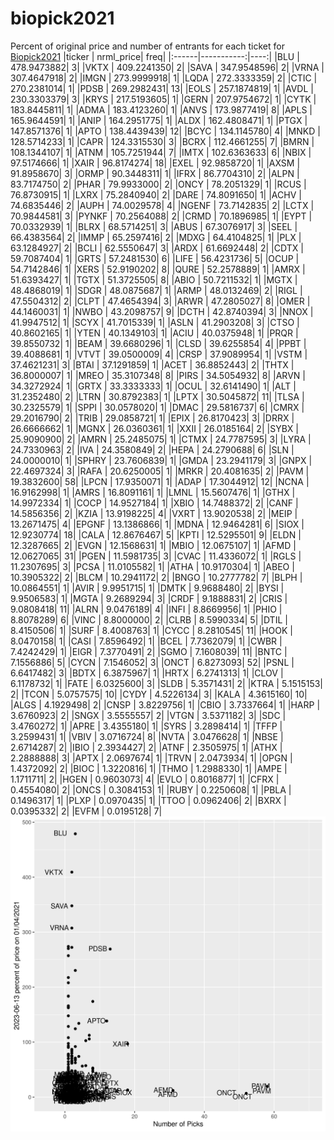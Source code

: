# biopick2021
Percent of original price and number of entrants for each ticket for [Biopick2021](https://twitter.com/hashtag/Biopick2021)
|ticker |  nrml_price| freq|
|:------|-----------:|----:|
|BLU    | 478.9473882|    3|
|VKTX   | 409.2241350|    2|
|SAVA   | 347.9548596|    2|
|VRNA   | 307.4647918|    2|
|IMGN   | 273.9999918|    1|
|LQDA   | 272.3333359|    2|
|CTIC   | 270.2381014|    1|
|PDSB   | 269.2982431|   13|
|EOLS   | 257.1874819|    1|
|AVDL   | 230.3303379|    3|
|KRYS   | 217.5193605|    1|
|GERN   | 207.9754672|    1|
|CYTK   | 183.8445811|    1|
|ADMA   | 183.4123260|    1|
|ANVS   | 173.9877419|    8|
|APLS   | 165.9644591|    1|
|ANIP   | 164.2951775|    1|
|ALDX   | 162.4808471|    1|
|PTGX   | 147.8571376|    1|
|APTO   | 138.4439439|   12|
|BCYC   | 134.1145780|    4|
|MNKD   | 128.5714233|    1|
|CAPR   | 124.3315530|    3|
|BCRX   | 112.4661255|    7|
|BMRN   | 108.1344107|    1|
|ATNM   | 105.7251944|    7|
|IMTX   | 102.6363633|    6|
|NBIX   |  97.5174666|    1|
|XAIR   |  96.8174274|   18|
|EXEL   |  92.9858720|    1|
|AXSM   |  91.8958670|    3|
|ORMP   |  90.3448311|    1|
|IFRX   |  86.7704310|    2|
|ALPN   |  83.7174750|    2|
|PHAR   |  79.9933000|    2|
|ONCY   |  78.2051329|    1|
|RCUS   |  76.8730915|    1|
|LXRX   |  75.2840940|    2|
|DARE   |  74.8091650|    1|
|ACHV   |  74.6835446|    2|
|AUPH   |  74.0029578|    4|
|NGENF  |  73.7142835|    2|
|LCTX   |  70.9844581|    3|
|PYNKF  |  70.2564088|    2|
|CRMD   |  70.1896985|    1|
|EYPT   |  70.0332939|    1|
|BLRX   |  68.5714251|    3|
|ABUS   |  67.3076917|    3|
|SEEL   |  66.4383564|    2|
|IMMP   |  65.2597416|    2|
|MDXG   |  64.4104825|    1|
|PLX    |  63.1284927|    2|
|BCLI   |  62.5550647|    3|
|ARDX   |  61.6692448|    2|
|CDTX   |  59.7087404|    1|
|GRTS   |  57.2481530|    6|
|LIFE   |  56.4231736|    5|
|OCUP   |  54.7142846|    1|
|XERS   |  52.9190202|    8|
|QURE   |  52.2578889|    1|
|AMRX   |  51.6393427|    1|
|TGTX   |  51.3725505|    8|
|ABIO   |  50.7211532|    1|
|MGTX   |  48.4868019|    1|
|SDGR   |  48.0875687|    1|
|ARMP   |  48.0132469|    2|
|RIGL   |  47.5504312|    2|
|CLPT   |  47.4654394|    3|
|ARWR   |  47.2805027|    8|
|OMER   |  44.1460031|    1|
|NWBO   |  43.2098757|    9|
|DCTH   |  42.8740394|    3|
|NNOX   |  41.9947512|    1|
|SCYX   |  41.7015339|    1|
|ASLN   |  41.2903208|    3|
|CTSO   |  40.8602165|    1|
|YTEN   |  40.1349103|    1|
|ACIU   |  40.0375948|    1|
|PRQR   |  39.8550732|    1|
|BEAM   |  39.6680296|    1|
|CLSD   |  39.6255854|    4|
|PPBT   |  39.4088681|    1|
|VTVT   |  39.0500009|    4|
|CRSP   |  37.9089954|    1|
|VSTM   |  37.4621231|    3|
|BTAI   |  37.1291859|    1|
|ACET   |  36.8852443|    2|
|THTX   |  36.8000007|    1|
|MREO   |  35.3107348|    8|
|PIRS   |  34.5054932|    8|
|ARVN   |  34.3272924|    1|
|GRTX   |  33.3333333|    1|
|OCUL   |  32.6141490|    1|
|ALT    |  31.2352480|    2|
|LTRN   |  30.8792383|    1|
|LPTX   |  30.5045872|   11|
|TLSA   |  30.2325579|    1|
|SPPI   |  30.0578020|    1|
|DMAC   |  29.5816737|    6|
|CMRX   |  29.2016790|    2|
|TRIB   |  29.0858721|    1|
|EPIX   |  26.8170423|    3|
|DRRX   |  26.6666662|    1|
|MGNX   |  26.0360361|    1|
|XXII   |  26.0185164|    2|
|SYBX   |  25.9090900|    2|
|AMRN   |  25.2485075|    1|
|CTMX   |  24.7787595|    3|
|LYRA   |  24.7330963|    2|
|IVA    |  24.3580849|    2|
|HEPA   |  24.2790688|    6|
|SLN    |  24.0000010|    1|
|SPHRY  |  23.7606839|    1|
|GMDA   |  23.2941179|    3|
|GNPX   |  22.4697324|    3|
|RAFA   |  20.6250005|    1|
|MRKR   |  20.4081635|    2|
|PAVM   |  19.3832600|   58|
|LPCN   |  17.9350071|    1|
|ADAP   |  17.3044912|   12|
|NCNA   |  16.9162998|    1|
|AMRS   |  16.8091161|    1|
|LMNL   |  15.5607476|    1|
|GTHX   |  14.9972334|    1|
|COCP   |  14.9527184|    1|
|XBIO   |  14.7488372|    2|
|CANF   |  14.5856356|    2|
|KZIA   |  13.9198225|    4|
|VXRT   |  13.9020538|    2|
|MEIP   |  13.2671475|    4|
|EPGNF  |  13.1386866|    1|
|MDNA   |  12.9464281|    6|
|SIOX   |  12.9230774|   18|
|CALA   |  12.8676467|    5|
|KPTI   |  12.5295501|    9|
|ELDN   |  12.3287665|    2|
|EVGN   |  12.1568631|    1|
|MBIO   |  12.0675107|    1|
|AFMD   |  12.0627065|   31|
|PGEN   |  11.5981735|    3|
|CVAC   |  11.4336072|    1|
|RGLS   |  11.2307695|    3|
|PCSA   |  11.0105582|    1|
|ATHA   |  10.9170304|    1|
|ABEO   |  10.3905322|    2|
|BLCM   |  10.2941172|    2|
|BNGO   |  10.2777782|    7|
|BLPH   |  10.0864551|    1|
|AVIR   |   9.9951715|    1|
|DMTK   |   9.9688480|    2|
|BYSI   |   9.9506583|    1|
|MGTA   |   9.2689294|    3|
|CRDF   |   9.1888831|    2|
|CRIS   |   9.0808418|   11|
|ALRN   |   9.0476189|    4|
|INFI   |   8.8669956|    1|
|PHIO   |   8.8078289|    6|
|VINC   |   8.8000000|    2|
|CLRB   |   8.5990334|    5|
|DTIL   |   8.4150506|    1|
|SURF   |   8.4008763|    1|
|CYCC   |   8.2810545|   11|
|HOOK   |   8.0470158|    1|
|CASI   |   7.8596492|    1|
|BCEL   |   7.7362079|    1|
|CWBR   |   7.4242429|    1|
|EIGR   |   7.3770491|    2|
|SGMO   |   7.1608039|   11|
|BNTC   |   7.1556886|    5|
|CYCN   |   7.1546052|    3|
|ONCT   |   6.8273093|   52|
|PSNL   |   6.6417482|    3|
|BDTX   |   6.3875967|    1|
|HRTX   |   6.2741313|    1|
|CLOV   |   6.1178732|    1|
|FATE   |   6.0325600|    3|
|SLDB   |   5.3571431|    2|
|KTRA   |   5.1515153|    2|
|TCON   |   5.0757575|   10|
|CYDY   |   4.5226134|    3|
|KALA   |   4.3615160|   10|
|ALGS   |   4.1929498|    2|
|CNSP   |   3.8229756|    1|
|CBIO   |   3.7337664|    1|
|HARP   |   3.6760923|    2|
|SNGX   |   3.5555557|    2|
|VTGN   |   3.5371182|    3|
|SDC    |   3.4760272|    1|
|APRE   |   3.4355180|    1|
|SYRS   |   3.2898414|    1|
|TFFP   |   3.2599431|    1|
|VBIV   |   3.0716724|    8|
|NVTA   |   3.0476628|    1|
|NBSE   |   2.6714287|    2|
|IBIO   |   2.3934427|    2|
|ATNF   |   2.3505975|    1|
|ATHX   |   2.2888888|    3|
|APTX   |   2.0697674|    1|
|TRVN   |   2.0473934|    1|
|OPGN   |   1.4372092|    2|
|BIOC   |   1.3220816|    1|
|THMO   |   1.2988330|    1|
|AMPE   |   1.1711711|    2|
|HGEN   |   0.9603073|    4|
|EVLO   |   0.8016877|    1|
|CFRX   |   0.4554080|    2|
|ONCS   |   0.3084153|    1|
|RUBY   |   0.2250608|    1|
|PBLA   |   0.1496317|    1|
|PLXP   |   0.0970435|    1|
|TTOO   |   0.0962406|    2|
|BXRX   |   0.0395332|    2|
|EVFM   |   0.0195128|    7|
![retvspicks](biopicks.png?raw=true)
